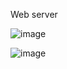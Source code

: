Web server

![image](https://github.com/petboa/alx-system_engineering-devops/assets/112291489/cab227eb-309e-4058-9ac2-f788cf8ea15b)

![image](https://github.com/petboa/alx-system_engineering-devops/assets/112291489/4d327ade-6069-4c40-8c70-d07caee313a7)
